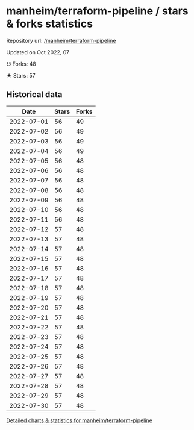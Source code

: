 # manheim/terraform-pipeline / stars & forks statistics

Repository url: [/manheim/terraform-pipeline](https://github.com/manheim/terraform-pipeline)

Updated on Oct 2022, 07

☋ Forks: 48

★ Stars: 57

## Historical data
| Date | Stars | Forks |
|------|-------|-------|
| 2022-07-01 | 56 | 49 | 
| 2022-07-02 | 56 | 49 | 
| 2022-07-03 | 56 | 49 | 
| 2022-07-04 | 56 | 49 | 
| 2022-07-05 | 56 | 48 | 
| 2022-07-06 | 56 | 48 | 
| 2022-07-07 | 56 | 48 | 
| 2022-07-08 | 56 | 48 | 
| 2022-07-09 | 56 | 48 | 
| 2022-07-10 | 56 | 48 | 
| 2022-07-11 | 56 | 48 | 
| 2022-07-12 | 57 | 48 | 
| 2022-07-13 | 57 | 48 | 
| 2022-07-14 | 57 | 48 | 
| 2022-07-15 | 57 | 48 | 
| 2022-07-16 | 57 | 48 | 
| 2022-07-17 | 57 | 48 | 
| 2022-07-18 | 57 | 48 | 
| 2022-07-19 | 57 | 48 | 
| 2022-07-20 | 57 | 48 | 
| 2022-07-21 | 57 | 48 | 
| 2022-07-22 | 57 | 48 | 
| 2022-07-23 | 57 | 48 | 
| 2022-07-24 | 57 | 48 | 
| 2022-07-25 | 57 | 48 | 
| 2022-07-26 | 57 | 48 | 
| 2022-07-27 | 57 | 48 | 
| 2022-07-28 | 57 | 48 | 
| 2022-07-29 | 57 | 48 | 
| 2022-07-30 | 57 | 48 | 


[Detailed charts & statistics for manheim/terraform-pipeline](https://reviewgithub.com/rep/manheim/terraform-pipeline)
